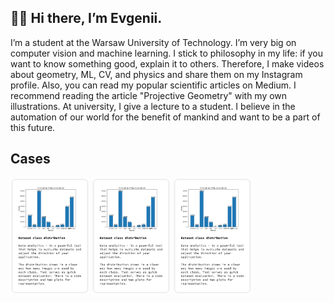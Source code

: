 ## 👋🏻 Hi there, I’m Evgenii. 
I’m a student at the Warsaw University of Technology. I’m very big on computer vision and machine learning. I stick to philosophy in my life: if you want to know something good, explain it to others. Therefore, I make videos about geometry, ML, CV, and physics and share them on my Instagram profile. Also, you can read my popular scientific articles on Medium. I recommend reading the article "Projective Geometry" with my own illustrations. At university, I give a lecture to a student. I believe in the automation of our world for the benefit of mankind and want to be a part of this future.


## Cases
<p>
    <a href="https://github.com/Evgenii-Iurin/Dataset-preparation/tree/main/Class-distribution"><img src='src/pic/dataset_distribution.png' width="25%" height="25%"/><a/>
    <a href="https://github.com/Evgenii-Iurin/Dataset-preparation/tree/main/Class-distribution"><img src='src/pic/dataset_distribution.png' width="25%" height="25%"/><a/>
    <a href="https://github.com/Evgenii-Iurin/Dataset-preparation/tree/main/Class-distribution"><img src='src/pic/dataset_distribution.png' width="25%" height="25%"/><a/>
<p/>
